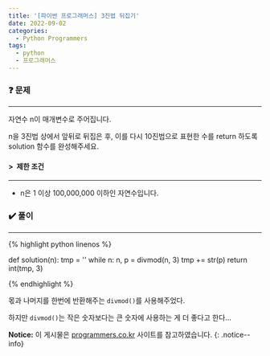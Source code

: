 ```yaml
---
title: '[파이썬 프로그래머스] 3진법 뒤집기'
date: 2022-09-02
categories:
  - Python Programmers
tags:
  - python
  - 프로그래머스
---
```


### ❓ 문제

---

자연수 n이 매개변수로 주어집니다.

n을 3진법 상에서 앞뒤로 뒤집은 후, 이를 다시 10진법으로 표현한 수를 return 하도록 solution 함수를 완성해주세요.


#### > &nbsp;제한 조건

---

- n은 1 이상 100,000,000 이하인 자연수입니다.


### ✔️ 풀이

---

{% highlight python linenos %}

def solution(n):
    tmp = ''
    while n:
        n, p = divmod(n, 3)
        tmp += str(p)
    return int(tmp, 3)

{% endhighlight %}

몫과 나머지를 한번에 반환해주는 `divmod()`를 사용해주었다.

하지만 `divmod()`는 작은 숫자보다는 큰 숫자에 사용하는 게 더 좋다고 한다...

**Notice:** 이 게시물은 [programmers.co.kr](https://programmers.co.kr/learn/courses/30/lessons/68935) 사이트를 참고하였습니다.
{: .notice--info}

